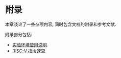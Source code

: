 # 附录

本章谈论了一些杂项内容, 同时包含文档的附录和参考文献.

附录部分包括:

* [实验环境使用说明](/appends/environment).
* [RISC-V 指令速查](/appends/riscv-insts).
